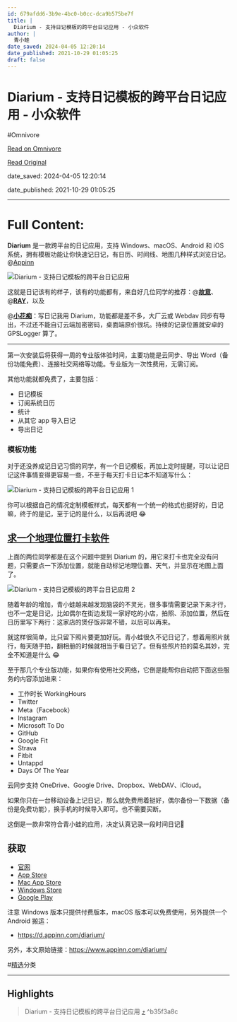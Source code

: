 ```yaml
---
id: 679afdd6-3b9e-4bc0-b0cc-dca9b575be7f
title: |
  Diarium - 支持日记模板的跨平台日记应用 - 小众软件
author: |
  青小蛙
date_saved: 2024-04-05 12:20:14
date_published: 2021-10-29 01:05:25
draft: false
---
```


# Diarium - 支持日记模板的跨平台日记应用 - 小众软件
#Omnivore

[Read on Omnivore](https://omnivore.app/me/diarium-18eaf0f891a)

[Read Original](https://www.appinn.com/diarium/)

date_saved: 2024-04-05 12:20:14

date_published: 2021-10-29 01:05:25

--- 

# Full Content: 

**Diarium** 是一款跨平台的日记应用，支持 Windows、macOS、Android 和 iOS 系统，拥有模板功能让你快速记日记，有日历、时间线、地图几种样式浏览日记。@[Appinn](https://www.appinn.com/diarium/)

![Diarium - 支持日记模板的跨平台日记应用](https://proxy-prod.omnivore-image-cache.app/1608x700,sIJ_2jq1Dx7pA-2dk1aK9DQRfq7AK7iE0ptZSwn76wDo/https://static1.appinn.com/images/202110/diarium.jpg!o "Diarium - 支持日记模板的跨平台日记应用 1")

这就是日记该有的样子，该有的功能都有，来自好几位同学的推荐：@**[故意](https://www.appinn.com/one-day-one-sentence/comment-page-1/#comment-470322)**、@**[RAY](https://www.appinn.com/geographic-location-check-in/#comment-480008)**，以及

@**[小花痴](https://www.appinn.com/geographic-location-check-in/#comment-480012)**：写日记我用 Diarium，功能都是差不多，大厂云或 Webdav 同步有导出，不过还不能自订云端加密密码，桌面端原价很坑。持续的记录位置就安卓的 GPSLogger 算了。

---

第一次安装后将获得一周的专业版体验时间，主要功能是云同步、导出 Word（备份功能免费）、连接社交网络等功能。专业版为一次性费用，无需订阅。

其他功能就都免费了，主要包括：

* 日记模板
* 订阅系统日历
* 统计
* 从其它 app 导入日记
* 导出日记

### 模板功能

对于还没养成记日记习惯的同学，有一个日记模板，再加上定时提醒，可以让记日记这件事情变得更容易一些，不至于每天打卡日记本不知道写什么：

![Diarium - 支持日记模板的跨平台日记应用 1](https://proxy-prod.omnivore-image-cache.app/588x626,supR2V78FrVE-0mSK_nnPe_sRiSY1dKfPa1XqNmEWris/https://static1.appinn.com/images/202110/screen-appinn2021-10-29-12-39-27.jpg!o "Diarium - 支持日记模板的跨平台日记应用 2")

你可以根据自己的情况定制模板样式，每天都有一个统一的格式也挺好的，日记嘛，终于的是记，至于记的是什么，以后再说吧 😂

## [求一个地理位置打卡软件](https://www.appinn.com/geographic-location-check-in/)

上面的两位同学都是在这个问题中提到 Diarium 的，用它来打卡也完全没有问题，只需要点一下添加位置，就能自动标记地理位置、天气，并显示在地图上面了。

![Diarium - 支持日记模板的跨平台日记应用 2](https://proxy-prod.omnivore-image-cache.app/375x716,sWkGS0eTLlM9HC5JRGo6NypmYNLB3OSuKi2CgLmdN50E/https://static1.appinn.com/images/202110/600x0w-4.jpg!o "Diarium - 支持日记模板的跨平台日记应用 3")

随着年龄的增加，青小蛙越来越发现脑袋的不灵光，很多事情需要记录下来才行，也不一定是日记，比如偶尔在街边发现一家好吃的小店，拍照、添加位置，然后在日历里写下两行：这家店的煲仔饭非常不错，以后可以再来。

就这样很简单，比只留下照片要更加好玩。青小蛙很久不记日记了，想着用照片就行，每天随手拍，翻相册的时候就相当于看日记了。但有些照片拍的莫名其妙，完全不知道是什么 😂

至于那几个专业版功能，如果你有使用社交网络，它倒是能帮你自动把下面这些服务的内容添加进来：

* 工作时长 WorkingHours
* Twitter
* Meta（Facebook）
* Instagram
* Microsoft To Do
* GitHub
* Google Fit
* Strava
* Fitbit
* Untappd
* Days Of The Year

云同步支持 OneDrive、Google Drive、Dropbox、WebDAV、iCloud。

如果你只在一台移动设备上记日记，那么就免费用着挺好，偶尔备份一下数据（备份是免费功能），换手机的时候导入即可。也不需要买断。

这倒是一款非常符合青小蛙的应用，决定认真记录一段时间日记🐶

## 获取

* [官网](https://timopartl.com/?utm%5Fsource=appinn.com)
* [App Store](https://itunes.apple.com/app/id1436044299)
* [Mac App Store](https://apps.apple.com/cn/app/id1502834782)
* [Windows Store](https://www.microsoft.com/en-us/p/diarium-private-diary-daily-journal/9nblggh4vzz1)
* [Google Play](https://play.google.com/store/apps/details?id=partl.Diarium)

注意 Windows 版本只提供付费版本，macOS 版本可以免费使用，另外提供一个 Android 搬运：

* <https://d.appinn.com/diarium/>

另外，本文原始链接：https://www.appinn.com/diarium/

#[精选](https://www.appinn.com/category/featured/)分类

---

## Highlights

> Diarium - 支持日记模板的跨平台日记应用 [⤴️](https://omnivore.app/me/diarium-18eaf0f891a#b35f3a8c-3e55-4ad9-98f1-48ae6ac2cc2f)  ^b35f3a8c

